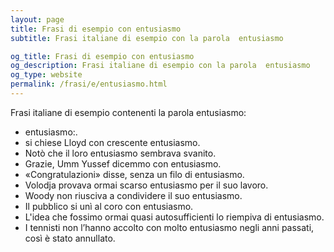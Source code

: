 ```yaml
---
layout: page
title: Frasi di esempio con entusiasmo 
subtitle: Frasi italiane di esempio con la parola  entusiasmo

og_title: Frasi di esempio con entusiasmo 
og_description: Frasi italiane di esempio con la parola  entusiasmo
og_type: website
permalink: /frasi/e/entusiasmo.html
---
```


Frasi italiane di esempio contenenti la parola entusiasmo:


- entusiasmo:.
- si chiese Lloyd con crescente entusiasmo.
- Notò che il loro entusiasmo sembrava svanito.
- Grazie, Umm Yussef dicemmo con entusiasmo.
- «Congratulazioni» disse, senza un filo di entusiasmo.
- Volodja provava ormai scarso entusiasmo per il suo lavoro.
- Woody non riusciva a condividere il suo entusiasmo.
- Il pubblico si unì al coro con entusiasmo.
- L'idea che fossimo ormai quasi autosufficienti lo riempiva di entusiasmo.
- I tennisti non l’hanno accolto con molto entusiasmo negli anni passati, così è stato annullato.
